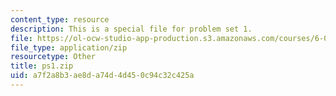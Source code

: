 ```yaml
---
content_type: resource
description: This is a special file for problem set 1.
file: https://ol-ocw-studio-app-production.s3.amazonaws.com/courses/6-02-introduction-to-eecs-ii-digital-communication-systems-fall-2012/a7f2a8b3ae8da74d4d450c94c32c425a_ps1.zip
file_type: application/zip
resourcetype: Other
title: ps1.zip
uid: a7f2a8b3-ae8d-a74d-4d45-0c94c32c425a
---
```

